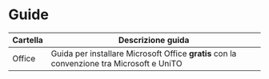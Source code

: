 # Guide

Cartella | Descrizione guida
---------|------------------
Office | Guida per installare Microsoft Office **gratis** con la convenzione tra Microsoft e UniTO
